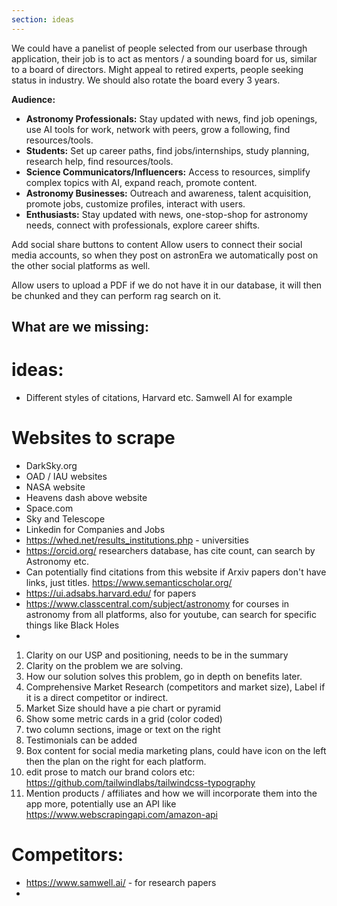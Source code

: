 ```yaml
---
section: ideas
---
```


We could have a panelist of people selected from our userbase through application, their job is to
act as mentors / a sounding board for us, similar to a board of directors. Might appeal to retired
experts, people seeking status in industry. We should also rotate the board every 3 years.

**Audience:**

- **Astronomy Professionals:** Stay updated with news, find job openings, use AI tools for work,
  network with peers, grow a following, find resources/tools.
- **Students:** Set up career paths, find jobs/internships, study planning, research help, find
  resources/tools.
- **Science Communicators/Influencers:** Access to resources, simplify complex topics with AI,
  expand reach, promote content.
- **Astronomy Businesses:** Outreach and awareness, talent acquisition, promote jobs, customize
  profiles, interact with users.
- **Enthusiasts:** Stay updated with news, one-stop-shop for astronomy needs, connect with
  professionals, explore career shifts.

Add social share buttons to content Allow users to connect their social media accounts, so when they
post on astronEra we automatically post on the other social platforms as well.

Allow users to upload a PDF if we do not have it in our database, it will then be chunked and they can perform rag search on it.

## What are we missing:

# ideas:

- Different styles of citations, Harvard etc. Samwell AI for example

# Websites to scrape

- DarkSky.org
- OAD / IAU websites
- NASA website
- Heavens dash above website
- Space.com 
- Sky and Telescope
- Linkedin for Companies and Jobs
- https://whed.net/results_institutions.php - universities
- https://orcid.org/ researchers database, has cite count, can search by Astronomy etc.
- Can potentially find citations from this website if Arxiv papers don't have links, just titles. https://www.semanticscholar.org/
- https://ui.adsabs.harvard.edu/ for papers
- https://www.classcentral.com/subject/astronomy for courses in astronomy from all platforms, also for youtube, can search for specific things like Black Holes
- 

<!-- 
https://www.bplans.com/saas-business-plan/
https://www.saastock.com/wp-content/uploads/2020/02/SaaS-Marketing-eBook.pdf
 -->


1. Clarity on our USP and positioning, needs to be in the summary
2. Clarity on the problem we are solving. 
3. How our solution solves this problem, go in depth on benefits later.
4. Comprehensive Market Research (competitors and market size), Label if it is a direct competitor or indirect.
5. Market Size should have a pie chart or pyramid 
6. Show some metric cards in a grid (color coded)
7. two column sections, image or text on the right
8. Testimonials can be added
9. Box content for social media marketing plans, could have icon on the left then the plan on the right for each platform.
10. edit prose to match our brand colors etc: https://github.com/tailwindlabs/tailwindcss-typography
11. Mention products / affiliates and how we will incorporate them into the app more, potentially use an API like https://www.webscrapingapi.com/amazon-api


# Competitors:

- https://www.samwell.ai/ - for research papers
- 